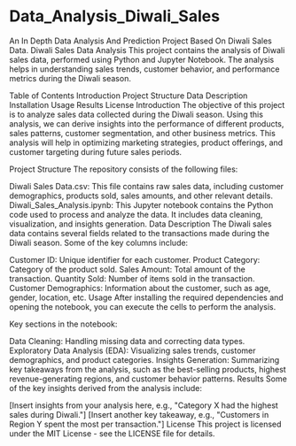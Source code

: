 # Data_Analysis_Diwali_Sales
An In Depth Data Analysis And Prediction Project Based On Diwali Sales Data.
Diwali Sales Data Analysis
This project contains the analysis of Diwali sales data, performed using Python and Jupyter Notebook. The analysis helps in understanding sales trends, customer behavior, and performance metrics during the Diwali season.

Table of Contents
Introduction
Project Structure
Data Description
Installation
Usage
Results
License
Introduction
The objective of this project is to analyze sales data collected during the Diwali season. Using this analysis, we can derive insights into the performance of different products, sales patterns, customer segmentation, and other business metrics. This analysis will help in optimizing marketing strategies, product offerings, and customer targeting during future sales periods.

Project Structure
The repository consists of the following files:

Diwali Sales Data.csv: This file contains raw sales data, including customer demographics, products sold, sales amounts, and other relevant details.
Diwali_Sales_Analysis.ipynb: This Jupyter notebook contains the Python code used to process and analyze the data. It includes data cleaning, visualization, and insights generation.
Data Description
The Diwali sales data contains several fields related to the transactions made during the Diwali season. Some of the key columns include:

Customer ID: Unique identifier for each customer.
Product Category: Category of the product sold.
Sales Amount: Total amount of the transaction.
Quantity Sold: Number of items sold in the transaction.
Customer Demographics: Information about the customer, such as age, gender, location, etc.
Usage
After installing the required dependencies and opening the notebook, you can execute the cells to perform the analysis.

Key sections in the notebook:

Data Cleaning: Handling missing data and correcting data types.
Exploratory Data Analysis (EDA): Visualizing sales trends, customer demographics, and product categories.
Insights Generation: Summarizing key takeaways from the analysis, such as the best-selling products, highest revenue-generating regions, and customer behavior patterns.
Results
Some of the key insights derived from the analysis include:

[Insert insights from your analysis here, e.g., "Category X had the highest sales during Diwali."]
[Insert another key takeaway, e.g., "Customers in Region Y spent the most per transaction."]
License
This project is licensed under the MIT License - see the LICENSE file for details.
